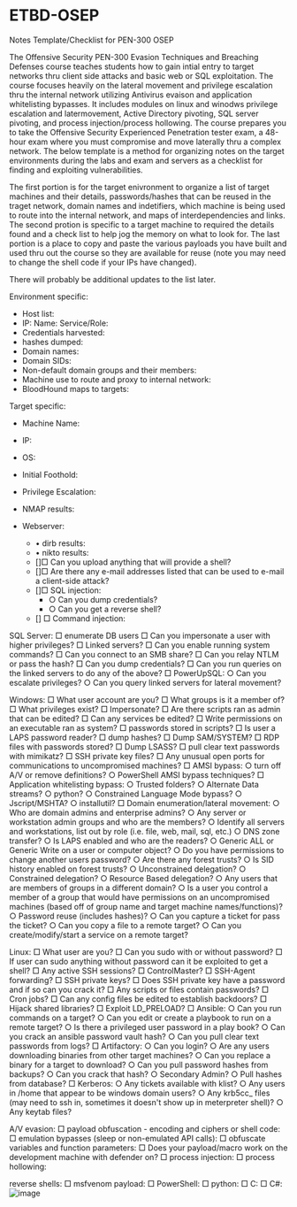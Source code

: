 # ETBD-OSEP
Notes Template/Checklist for PEN-300 OSEP

The Offensive Security PEN-300 Evasion Techniques and Breaching Defenses course teaches students how to gain intial entry to target networks thru client side attacks and basic web or SQL exploitation. The course focuses heavily on the lateral movement and privilege escalation thru the internal network utilizing Antivirus evaison and application whitelisting bypasses. It includes modules on linux and winodws privilege escalation and latermovement, Active Directory pivoting, SQL server pivoting, and process injection/process hollowing. The course prepares you to take the Offensive Security Experienced Penetration tester exam, a 48-hour exam where you must compromise and move laterally thru a complex network. The below template is a method for organizing notes on the target environments during the labs and exam and servers as a checklist for finding and exploiting vulnerabilities.

The first portion is for the target enivronment to organize a list of target machines and their details, passwords/hashes that can be reused in the traget network, domain names and indetifiers, which machine is being used to route into the internal network, and maps of interdependencies and links. The second protion is specific to a target machine to required the details found and a check list to help jog the memory on what to look for. The last portion is a place to copy and paste the various payloads you have built and used thru out the course so they are available for reuse (note you may need to change the shell code if your IPs have changed).

There will probably be additional updates to the list later.

Environment specific: 
- Host list:
- 	IP:	Name:	Service/Role:
- Credentials harvested:
- hashes dumped:
- Domain names:
- Domain SIDs:
- Non-default domain groups and their members:
- Machine use to route and proxy to internal network:
- BloodHound maps to targets:

Target specific: 
- Machine Name:
- IP:
- OS:
- Initial Foothold:
- Privilege Escalation:
- NMAP results:
 
- Webserver:
	- • dirb results:
	- • nikto results:
	- []□ Can you upload anything that will provide a shell?
	- []□ Are there any e-mail addresses listed that can be used to e-mail a client-side attack?
	- []□ SQL injection: 
		- ○ Can you dump credentials? 
		- ○ Can you get a reverse shell?
	- [] □ Command injection:

SQL Server:
	□ enumerate DB users
	□ Can you impersonate a user with higher privileges?
	□ Linked servers?
	□ Can you enable running system commands?
	□ Can you connect to an SMB share?
	□ Can you relay NTLM or pass the hash?
	□ Can you dump credentials?
	□ Can you run queries on the linked servers to do any of the above?
	□ PowerUpSQL:
		○ Can you escalate privileges?
		○ Can you query linked servers for lateral movement?

Windows:
	□ What user account are you?
	□ What groups is it a member of?
	□ What privileges exist?
	□ Impersonate?
	□ Are there scripts ran as admin that can be edited?
	□ Can any services be edited?
	□ Write permissions on an executable ran as system?
	□ passwords stored in scripts?
	□ Is user a LAPS password reader?
	□ dump hashes?
	□ Dump SAM/SYSTEM?
	□ RDP files with passwords stored?
	□ Dump LSASS?
	□ pull clear text passwords with mimikatz?
	□ SSH private key files?
	□ Any unusual open ports for communications to uncompromised machines?
	□ AMSI bypass:
		○ turn off A/V or remove definitions?
		○ PowerShell AMSI bypass techniques?
	□ Application whitelisting bypass:
		○ Trusted folders?
		○ Alternate Data streams?
		○ python?
		○ Constrained Language Mode bypass?
		○ Jscript/MSHTA?
		○ installutil?
	□ Domain enumeration/lateral movement:
		○ Who are domain admins and enterprise admins?
		○ Any server or workstation admin groups and who are the members?
		○ Identify all servers and workstations, list out by role (i.e. file, web, mail, sql, etc.)
		○ DNS zone transfer?
		○ Is LAPS enabled and who are the readers?
		○ Generic ALL or Generic Write on a user or computer object?
		○ Do you have permissions to change another users password?
		○ Are there any forest trusts?
		○ Is SID history enabled on forest trusts?
		○ Unconstrained delegation?
		○ Constrained delegation?
		○ Resource Based delegation?
		○ Any users that are members of groups in a different domain?
		○ Is a user you control a member of a group that would have permissions on an uncompromised machines (based off of group name and target machine names/functions)?
		○ Password reuse (includes hashes)?
		○ Can you capture a ticket for pass the ticket?
		○ Can you copy a file to a remote target?
		○ Can you create/modify/start a service on a remote target?

Linux:
	□ What user are you?
	□ Can you sudo with or without password?
	□ If user can sudo anything without password can it be exploited to get a shell?
	□ Any active SSH sessions?
	□ ControlMaster?
	□ SSH-Agent forwarding?
	□ SSH private keys?
	□ Does SSH private key have a password and if so can you crack it?
	□ Any scripts or files contain passwords?
	□ Cron jobs?
	□ Can any config files be edited to establish backdoors?
	□ Hijack shared libraries?
	□ Exploit LD_PRELOAD?
	□ Ansible:
		○ Can you run commands on a target?
		○ Can you edit or create a playbook to run on a remote target?
		○ Is there a privileged user password in a play book?
		○ Can you crack an ansible password vault hash?
		○ Can you pull clear text passwords from logs?
	□ Artifactory:
		○ Can you login?
		○ Are any users downloading binaries from other target machines?
		○ Can you replace a binary for a target to download?
		○ Can you pull password hashes from backups?
		○ Can you crack that hash?
		○ Secondary Admin?
		○ Pull hashes from database?
	□ Kerberos:
		○ Any tickets available with klist?
		○ Any users in /home that appear to be windows domain users?
		○ Any krb5cc_ files (may need to ssh in, sometimes it doesn't show up in meterpreter shell)?
		○ Any keytab files?

A/V evasion:
	□ payload obfuscation - encoding and ciphers or shell code:
	□ emulation bypasses (sleep or non-emulated API calls):
	□ obfuscate variables and function parameters:
	□ Does your payload/macro work on the development machine with defender on?
	□ process injection:
	□ process hollowing:
	
reverse shells:
	□ msfvenom payload:
	□ PowerShell:
	□ python:
	□ C:
	□ C#:
![image](https://user-images.githubusercontent.com/84335647/142711533-bf369919-6080-48b5-ae21-a62f628e6fee.png)


